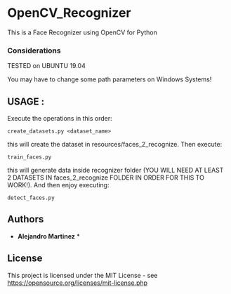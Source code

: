 # OpenCV_Recognizer

This is a Face Recognizer using OpenCV for Python

### Considerations

TESTED on UBUNTU 19.04

You may have to change some path parameters on Windows Systems!

## USAGE :

Execute the operations in this order:
```
create_datasets.py <dataset_name>
```
this will create the dataset in resources/faces_2_recognize. Then execute:

```
train_faces.py
```
this will generate data inside recognizer folder
(YOU WILL NEED AT LEAST 2 DATASETS IN faces_2_recognize FOLDER IN ORDER FOR THIS TO WORK!).
And then enjoy executing:

```
detect_faces.py 
```

## Authors

* **Alejandro Martinez** *


## License

This project is licensed under the MIT License - see https://opensource.org/licenses/mit-license.php 
